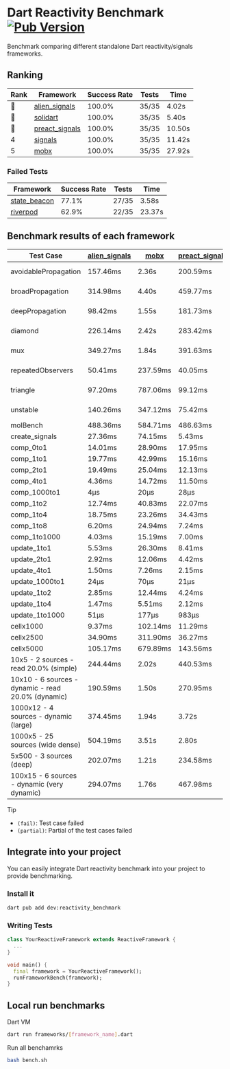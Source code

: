 # Dart Reactivity Benchmark [![Pub Version](https://img.shields.io/pub/v/reactivity_benchmark)](https://pub.dev/packages/reactivity_benchmark)

Benchmark comparing different standalone Dart reactivity/signals frameworks.

## Ranking

<!-- ranking start -->
| Rank | Framework | Success Rate | Tests | Time |
|------|-----------|--------------|-------|------|
| 🥇 | [alien_signals](https://github.com/medz/alien-signals-dart) | 100.0% | 35/35 | 4.02s |
| 🥈 | [solidart](https://github.com/nank1ro/solidart) | 100.0% | 35/35 | 5.40s |
| 🥉 | [preact_signals](https://pub.dev/packages/preact_signals) | 100.0% | 35/35 | 10.50s |
| 4 | [signals](https://github.com/rodydavis/signals.dart) | 100.0% | 35/35 | 11.42s |
| 5 | [mobx](https://github.com/mobxjs/mobx.dart) | 100.0% | 35/35 | 27.92s |

<!-- ranking end -->

### **Failed Tests**

<!-- fail start -->
| Framework | Success Rate | Tests | Time |
|-----------|--------------|-------|------|
| [state_beacon](https://github.com/jinyus/dart_beacon) | 77.1% | 27/35 | 3.58s |
| [riverpod](https://github.com/rrousselGit/riverpod) | 62.9% | 22/35 | 23.37s |

<!-- fail end -->

## Benchmark results of each framework

<!-- test-case start -->
| Test Case | [alien_signals](https://github.com/medz/alien-signals-dart) | [mobx](https://github.com/mobxjs/mobx.dart) | [preact_signals](https://pub.dev/packages/preact_signals) | [riverpod](https://github.com/rrousselGit/riverpod) | [signals](https://github.com/rodydavis/signals.dart) | [solidart](https://github.com/nank1ro/solidart) | [state_beacon](https://github.com/jinyus/dart_beacon) |
|---|---|---|---|---|---|---|---|
| avoidablePropagation | 157.46ms | 2.36s | 200.59ms | 1.44s | 211.69ms | 257.71ms | 169.32ms (fail) |
| broadPropagation | 314.98ms | 4.40s | 459.77ms | 81.21ms (fail) | 455.44ms | 461.79ms | 6.68ms (fail) |
| deepPropagation | 98.42ms | 1.55s | 181.73ms | 1.95s (fail) | 171.89ms | 140.37ms | 147.06ms (fail) |
| diamond | 226.14ms | 2.42s | 283.42ms | 2.58s (fail) | 286.73ms | 309.00ms | 187.94ms (fail) |
| mux | 349.27ms | 1.84s | 391.63ms | 582.79ms (fail) | 423.19ms | 412.47ms | 197.01ms (fail) |
| repeatedObservers | 50.41ms | 237.59ms | 40.05ms | 387.76ms (fail) | 45.99ms | 90.42ms | 53.81ms (fail) |
| triangle | 97.20ms | 787.06ms | 99.12ms | 934.28ms (fail) | 101.34ms | 97.33ms | 85.29ms (fail) |
| unstable | 140.26ms | 347.12ms | 75.42ms | 631.28ms (fail) | 76.64ms | 166.99ms | 343.50ms (fail) |
| molBench | 488.36ms | 584.71ms | 486.63ms | 11.34ms | 487.48ms | 501.25ms | 1.39ms |
| create_signals | 27.36ms | 74.15ms | 5.43ms | 26.26ms | 28.51ms | 54.22ms | 70.54ms |
| comp_0to1 | 14.01ms | 28.90ms | 17.95ms | 15.03ms | 12.53ms | 25.52ms | 57.99ms |
| comp_1to1 | 19.77ms | 42.99ms | 15.16ms | 23.23ms | 23.25ms | 42.08ms | 59.62ms |
| comp_2to1 | 19.49ms | 25.04ms | 12.13ms | 30.48ms | 9.33ms | 27.57ms | 39.77ms |
| comp_4to1 | 4.36ms | 14.72ms | 11.50ms | 12.57ms | 1.96ms | 4.25ms | 17.41ms |
| comp_1000to1 | 4μs | 20μs | 28μs | 5μs | 8μs | 15μs | 45μs |
| comp_1to2 | 12.74ms | 40.83ms | 22.07ms | 14.12ms | 22.34ms | 35.93ms | 56.51ms |
| comp_1to4 | 18.75ms | 23.26ms | 34.43ms | 27.48ms | 15.63ms | 22.18ms | 49.96ms |
| comp_1to8 | 6.20ms | 24.94ms | 7.24ms | 6.68ms | 15.55ms | 21.19ms | 46.27ms |
| comp_1to1000 | 4.03ms | 15.19ms | 7.00ms | 4.57ms | 4.48ms | 14.54ms | 41.21ms |
| update_1to1 | 5.53ms | 26.30ms | 8.41ms | 84.89ms | 10.06ms | 16.76ms | 6.01ms |
| update_2to1 | 2.92ms | 12.06ms | 4.42ms | 43.87ms | 4.51ms | 8.40ms | 3.08ms |
| update_4to1 | 1.50ms | 7.26ms | 2.15ms | 19.75ms | 2.56ms | 4.19ms | 1.59ms |
| update_1000to1 | 24μs | 70μs | 21μs | 171μs | 25μs | 42μs | 15μs |
| update_1to2 | 2.85ms | 12.44ms | 4.24ms | 41.51ms | 4.49ms | 8.54ms | 3.01ms |
| update_1to4 | 1.47ms | 5.51ms | 2.12ms | 20.01ms | 2.51ms | 4.18ms | 1.51ms |
| update_1to1000 | 51μs | 177μs | 983μs | 111μs | 46μs | 157μs | 408μs |
| cellx1000 | 9.37ms | 102.14ms | 11.29ms | N/A | 11.47ms | 15.96ms | 7.63ms |
| cellx2500 | 34.90ms | 311.90ms | 36.27ms | N/A | 47.40ms | 65.12ms | 37.92ms |
| cellx5000 | 105.17ms | 679.89ms | 143.56ms | N/A | 122.80ms | 179.72ms | 104.05ms |
| 10x5 - 2 sources - read 20.0% (simple) | 244.44ms | 2.02s | 440.53ms | 2.17s | 497.82ms | 323.68ms | 249.52ms |
| 10x10 - 6 sources - dynamic - read 20.0% (dynamic) | 190.59ms | 1.50s | 270.95ms | 1.48s (partial) | 280.63ms | 219.27ms | 197.73ms |
| 1000x12 - 4 sources - dynamic (large) | 374.45ms | 1.94s | 3.72s | 2.55s (partial) | 3.93s | 466.60ms | 353.25ms |
| 1000x5 - 25 sources (wide dense) | 504.19ms | 3.51s | 2.80s | 4.36s | 3.41s | 828.10ms | 512.00ms |
| 5x500 - 3 sources (deep) | 202.07ms | 1.21s | 234.58ms | 1.93s | 225.61ms | 229.16ms | 207.52ms |
| 100x15 - 6 sources - dynamic (very dynamic) | 294.07ms | 1.76s | 467.98ms | 1.93s (partial) | 479.23ms | 341.51ms | 262.91ms |

<!-- test-case end -->

> [!TIP]
> - `(fail)`: Test case failed
> - `(partial)`: Partial of the test cases failed

## Integrate into your project

You can easily integrate Dart reactivity benchmark into your project to provide benchmarking.

### Install it

```bash
dart pub add dev:reactivity_benchmark
```

### Writing Tests

```dart
class YourReactiveFramework extends ReactiveFramework {
  ...
}

void main() {
  final framework = YourReactiveFramework();
  runFrameworkBench(framework);
}
```

## Local run benchmarks

Dart VM
```bash
dart run frameworks/[framework_name].dart
```

Run all benchamrks
```bash
bash bench.sh
```

